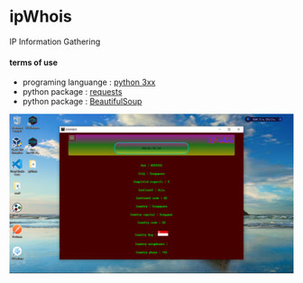 # ipWhois
IP Information Gathering
<h4>terms of use</h4>
<ul>
  <li>programing languange : <a href="https://python.org/download" target="_blank">python 3xx</a></li>
  <li>python package : <a href="https://pypi.org/project/requests/" target="_blank">requests</a></li>
  <li>python package : <a href="https://pypi.org/project/bs4/" target="_blank">BeautifulSoup</a></li>
</ul>
<img src="https://github.com/ExsoKamabay/ipWhois/blob/master/screenshoot.PNG">
